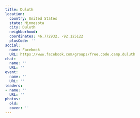 ```yaml
---
title: Duluth
location:
  country: United States
  state: Minnesota
  city: Duluth
  neighborhood: 
  coordinates: 46.772932, -92.125122
  plusCode: ''
social:
  name: Facebook
  URL: https://www.facebook.com/groups/free.code.camp.duluth
chat:
  name: ''
  URL: ''
event:
  name: ''
  URL: ''
leaders:
- name: ''
  URL: ''
photos:
  old: 
  cover: ''
---
```

